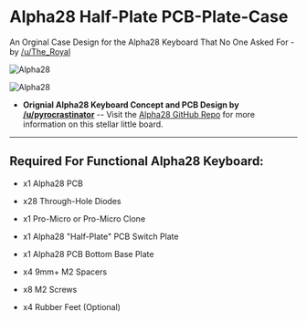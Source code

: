 # Alpha28 Half-Plate PCB-Plate-Case
 
An Orginal Case Design for the Alpha28 Keyboard That No One Asked For - by [/u/The_Royal](https://www.reddit.com/user/The_Royal/)

![Alpha28](https://i.imgur.com/T9BZs5g.png)

![Alpha28](https://i.imgur.com/tcvQXgN.png)



* **Orignial Alpha28 Keyboard Concept and PCB Design by [/u/pyrocrastinator](https://www.reddit.com/user/pyrocrastinator)**
-- Visit the [Alpha28 GitHub Repo](https://github.com/PyrooL/Alpha) for more information on this stellar little board.

___

## Required For Functional Alpha28 Keyboard:

- x1 Alpha28 PCB
- x28 Through-Hole Diodes
- x1 Pro-Micro or Pro-Micro Clone 

- x1 Alpha28 "Half-Plate" PCB Switch Plate
- x1 Alpha28 PCB Bottom Base Plate
- x4 9mm+ M2 Spacers
- x8 M2 Screws
- x4 Rubber Feet (Optional)
